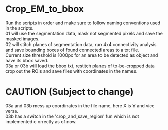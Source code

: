 # Crop_EM_to_bbox
Run the scripts in order and make sure to follow naming conventions used in the scripts.<br />
01 will use the segmentation data, mask not segmented pixels and save the masked images.<br />
02 will stitch planes of segmentation data, run 4x4 connectivity analysis and save bounding boxes of found connected areas to a txt file.<br />Current size threshold is 1000px for an area to be detected as object and have its bbox saved.<br />
03a or 03b will load the bbox txt, restitch planes of to-be-cropped data crop out the ROIs and save files with coordinates in the names.<br />
# CAUTION (Subject to change)
03a and 03b mess up coordinates in the file name, here X is Y and vice versa.<br />
03b has a switch in the 'crop_and_save_region' fun which is not implemented c orrectly as of now.<br />
